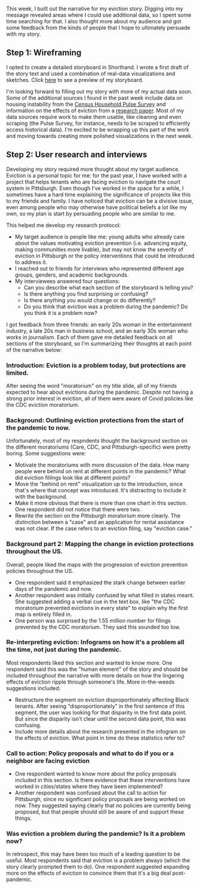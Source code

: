 This week, I built out the narrative for my eviction story. Digging into my message revealed areas where I could use additional data, so I spent some time searching for that. I also thought more about my audience and got some feedback from the kinds of people that I hope to ultimately persuade with my story.

## Step 1: Wireframing

I opted to create a detailed storyboard in Shorthand. I wrote a first draft of the story text and used a combination of real-data visualizations and sketches. Click [here](/https://preview.shorthand.com/1NKHRiH4DUIpBhAO?_gl=1*1xc4wqj*_gcl_aw*R0NMLjE2NDU0ODM1NjMuQ2owS0NRaUFqYzJRQmhEZ0FSSXNBTWMzU3FUcFhYQlRsNDVNSlpzYzEzZkgtN2N1RUpOSll5RUZWcXo2Yjl1OTFhNHpwM3RDd3pNRWJ3OGFBaTY1RUFMd193Y0I) to see a preview of my storyboard.

I'm looking forward to filling out my story with more of my actual data soon. Some of the additional sources I found in the past week include data on housing instability from the [Census Household Pulse Survey](/https://www.census.gov/data/experimental-data-products/household-pulse-survey.html) and information on the effects of eviction from a [research paper](/chrome-extension://efaidnbmnnnibpcajpcglclefindmkaj/viewer.html?pdfurl=https%3A%2F%2Fwww.law.nyu.edu%2Fsites%2Fdefault%2Ffiles%2Fupload_documents%2Fevictions_collinson_reed.pdf&clen=796581&chunk=true). Most of my data sources require work to make them usable, like cleaning and even scraping (the Pulse Survey, for instance, needs to be scraped to efficiently access historical data). I'm excited to be wrapping up this part of the work and moving towards creating more polished visualizations in the next week.

## Step 2: User research and interviews

Developing my story required more thought about my target audience. Eviction is a personal topic for me: for the past year, I have worked with a project that helps tenants who are facing eviction to navigate the court system in Pittsburgh. Even though I've worked in the space for a while, I sometimes have a hard time explaining the significance of projects like this to my friends and family. I have noticed that eviction can be a divisive issue, even among people who may otherwise have political beliefs a lot like my own, so my plan is start by persuading people who are similar to me.

This helped me develop my research protocol:
* My target audience is people like me: young adults who already care about the values motivating eviction prevention (i.e. advancing equity, making communities more livable), but may not know the severity of eviction in Pittsburgh or the policy interventions that could be introduced to address it. 
* I reached out to friends for interviews who represented different age groups, genders, and academic backgrounds. 
* My interviewees answered four questions:
  * Can you describe what each section of the storyboard is telling you?
  * Is there anything you find surprising or confusing?
  * Is there anything you would change or do differently?
  * Do you think that eviction was a problem during the pandemic? Do you think it is a problem now?

I got feedback from three friends: an early 20s woman in the entertainment industry, a late 20s man in business school, and an early 30s woman who works in journalism. Each of them gave me detailed feedback on all sections of the storyboard, so I'm summarizing their thoughts at each point of the narrative below:

### Introduction: Eviction is a problem today, but protections are limited.

After seeing the word "moratorium" on my title slide, all of my friends expected to hear about evictions during the pandemic. Despite not having a strong prior interest in eviction, all of them were aware of Covid policies like the CDC eviction moratorium.

### Background: Outlining eviction protections from the start of the pandemic to now.

Unfortunately, most of my respndents thought the background section on the different moratoriums (Care, CDC, and Pittsburgh-specific) were pretty boring. Some suggestions were:
* Motivate the moratoriums with more discussion of the data. How many people were behind on rent at different points in the pandemic? What did eviction fililngs look like at different points?
* Move the "behind on rent" visualization up to the introduction, since that's where that concept was introduced. It's distracting to include it with the background.
* Make it more obvious that there is more than one chart in this section. One respondent did not notice that there were two.
* Rewrite the section on the Pittsburgh moratorium more clearly. The distinction between a "case" and an application for rental assistance was not clear. If the case refers to an eviction filing, say "eviction case."

### Background part 2: Mapping the change in eviction protections throughout the US.

Overall, people liked the maps with the progression of eviction prevention policies throughout the US. 
* One respondent said it emphasized the stark change between earlier days of the pandemic and now. 
* Another respondent was initially confused by what filled in states meant. She suggested adding a verbal cue in the text box, like "the CDC moratorium prevented evictions in every state" to explain why the first map is entirely filled in.
* One person was surprised by the 1.55 million number for filings prevented by the CDC moratorium. They said this sounded too low.

### Re-interpreting eviction: Infograms on how it's a problem all the time, not just during the pandemic.

Most respondents liked this section and wanted to know more. One respondent said this was the "human element" of the story and should be included throughout the narrative with more details on how the lingering effects of eviction ripple through someone's life. More in-the-weeds suggestions included:
* Restructure the segment on eviction disproportionately affecting Black tenants. After seeing "disproportionately" in the first sentence of this segment, the user was looking for that disparity in the first data point. But since the disparity isn't clear until the second data point, this was confusing.
* Include more details about the research presented in the infogram on the effects of eviction. What point in time do these statistics refer to?

### Call to action: Policy proposals and what to do if you or a neighbor are facing eviction

* One respondent wanted to know more about the policy proposals included in this section. Is there evidence that these interventions have worked in cities/states where they have been implemented?
* Another respondent was confused about the call to action for Pittsburgh, since no significant policy proposals are being worked on now. They suggested saying clearly that no policies are currently being proposed, but that people should still be aware of and support these things.

### Was eviction a problem during the pandemic? Is it a problem now?

In retrospect, this may have been too much of a leading question to be useful. Most respondents said that eviction is a problem always (which the story clearly prompted them to do). One respondent suggested expanding more on the effects of eviction to convince them that it's a big deal post-pandemic.





